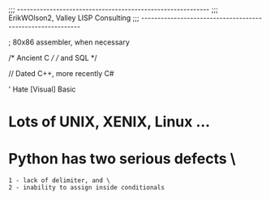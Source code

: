;;; -----------------------------------------------------------
;;;  ErikWOlson2, Valley LISP Consulting
;;; -----------------------------------------------------------

;    80x86 assembler, when necessary

/*   Ancient C   */
/*   and SQL     */

//   Dated C++, more recently C#

' Hate [Visual] Basic

#   Lots of UNIX, XENIX, Linux ...

#   Python has two serious defects \
    1 - lack of delimiter, and \
    2 - inability to assign inside conditionals
